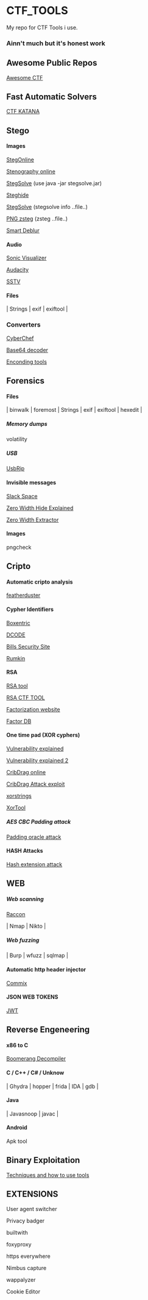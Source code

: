 # CTF_TOOLS
My repo for CTF Tools i use. 
### Ainn't much but it's honest work

## Awesome Public Repos
[Awesome CTF](https://github.com/apsdehal/awesome-ctf)

## Fast Automatic Solvers
[CTF KATANA](https://github.com/JohnHammond/ctf-katana)

## Stego
#### Images
[StegOnline](https://stegonline.georgeom.net/upload)

[Stenography online](https://stylesuxx.github.io/steganography/)

[StegSolve](/stegsolve.jar)
(use java -jar stegsolve.jar)

[Steghide](https://github.com/StefanoDeVuono/steghide)

[StegSolve](www.caesum.com/handbook/Stegsolve.jar)
(stegsolve info ..file..)

[PNG zsteg](https://github.com/zed-0xff/zsteg/)
(zsteg ..file..)

[Smart Deblur](https://github.com/Y-Vladimir/SmartDeblur)

#### Audio
[Sonic Visualizer](https://www.sonicvisualiser.org/)

[Audacity](https://www.audacityteam.org/)

[SSTV](https://ourcodeworld.com/articles/read/956/how-to-convert-decode-a-slow-scan-television-transmissions-sstv-audio-file-to-images-using-qsstv-in-ubuntu-18-04)

#### Files
| Strings | exif | exiftool |

### Converters 
[CyberChef](https://gchq.github.io/CyberChef/)

[Base64 decoder](https://www.base64decode.org/)

[Enconding tools](https://encoding.tools/)

## Forensics
#### Files
| binwalk | foremost | Strings | exif | exiftool | hexedit |
##### Memory dumps
volatility
##### USB
[UsbRip](https://github.com/snovvcrash/usbrip)
#### Invisible messages
[Slack Space](https://techcyberz.wordpress.com/2014/01/30/hiding-data-slack-space-on-linux/)

[Zero Width Hide Explained](https://hackaday.com/2018/04/15/hide-secret-messages-in-plain-sight-with-zero-width-characters/)

[Zero Width Extractor](https://github.com/vedhavyas/zwfp)

#### Images
pngcheck

## Cripto
#### Automatic cripto analysis
[featherduster](https://github.com/nccgroup/featherduster)

#### Cypher Identifiers
[Boxentric](https://www.boxentriq.com/code-breaking/cipher-identifier)

[DCODE](https://www.dcode.fr/xor-cipher)

[Bills Security Site](https://asecuritysite.com/)

[Rumkin](http://rumkin.com/tools/cipher/)

#### RSA
[RSA tool](https://github.com/ius/rsatool)

[RSA CTF TOOL](https://github.com/Ganapati/RsaCtfTool)

[Factorization website](https://www.alpertron.com.ar/ECM.HTM)

[Factor DB](http://www.factordb.com/index.php?)

#### One time pad (XOR cyphers)
[Vulnerability explained](https://medium.com/@thuiya/reused-key-vulnerability-in-one-time-pad-for-ctf-9e1fc04015c)

[Vulnerability explained 2](https://travisdazell.blogspot.com/2012/11/many-time-pad-attack-crib-drag.html)

[CribDrag online](https://toolbox.lotusfa.com/crib_drag/)

[CribDrag Attack exploit](https://github.com/SpiderLabs/cribdrag)

[xorstrings](/cripto/xorstrings.py)

[XorTool](https://github.com/hellman/xortool)

##### AES CBC Padding attack
[Padding oracle attack](https://github.com/mpgn/Padding-oracle-attack)

#### HASH Attacks
[Hash extension attack](https://github.com/iagox86/hash_extender)

## WEB
##### Web scanning
[Raccon](https://github.com/evyatarmeged/Raccoon)

| Nmap | Nikto |
##### Web fuzzing
| Burp | wfuzz | sqlmap |
#### Automatic http header injector
[Commix](https://github.com/commixproject/commix)

#### JSON WEB TOKENS
[JWT](https://jwt.io/)


## Reverse Engeneering
#### x86 to C
[Boomerang Decompiler](https://github.com/BoomerangDecompiler/boomerang)

#### C / C++ / C# / Unknow
| Ghydra | hopper | frida | IDA | gdb |

#### Java
| Javasnoop | javac |

#### Android
Apk tool

## Binary Exploitation
[Techniques and how to use tools](https://github.com/OpenToAllCTF/Tips)

## EXTENSIONS
User agent switcher

Privacy badger

builtwith

foxyproxy

https everywhere

Nimbus capture

wappalyzer

Cookie Editor
